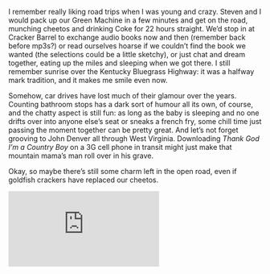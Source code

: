 I remember really liking road trips when I was young and crazy. Steven and I would pack up our Green Machine in a few minutes and get on the road, munching cheetos and drinking Coke for 22 hours straight. We’d stop in at Cracker Barrel to exchange audio books now and then (remember back before mp3s?) or read ourselves hoarse if we couldn’t find the book we wanted (the selections could be a little sketchy), or just chat and dream together, eating up the miles and sleeping when we got there. I still remember sunrise over the Kentucky Bluegrass Highway: it was a halfway mark tradition, and it makes me smile even now.

Somehow, car drives have lost much of their glamour over the years. Counting bathroom stops has a dark sort of humour all its own, of course, and the chatty aspect is still fun: as long as the baby is sleeping and no one drifts over into anyone else’s seat or sneaks a french fry, some chill time just passing the moment together can be pretty great. And let’s not forget grooving to John Denver all through West Virginia. Downloading _Thank God I’m a Country Boy_ on a 3G cell phone in transit might just make that mountain mama’s man roll over in his grave.

Okay, so maybe there’s still some charm left in the open road, even if goldfish crackers have replaced our cheetos.

<iframe frameborder="0" src="http://www.youtube.com/embed/sn1jELFBCns"></iframe>